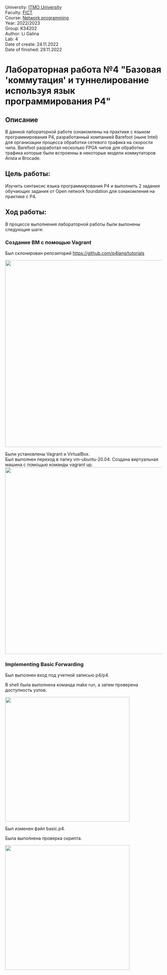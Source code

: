 University: [ITMO University](https://itmo.ru/ru/) <br/>
Faculty: [FICT](https://fict.itmo.ru) <br/>
Course: [Network programming](https://github.com/itmo-ict-faculty/network-programming) <br/>
Year: 2022/2023 <br/>
Group: K34202 <br/>
Author: Li Galina <br/>
Lab: 4 <br/>
Date of create: 24.11.2022 <br/>
Date of finished: 29.11.2022 <br/>

# Лабораторная работа №4 "Базовая 'коммутация' и туннелирование используя язык программирования P4"

## Описание
   В данной лабораторной работе ознакомлены на практике с языком программирования P4, разработанный компанией Barefoot (ныне Intel) для организации процесса обработки сетевого трафика на скорости чипа. Barefoot разработал несколько FPGA чипов для обработки трафика которые были встроенны в некоторые модели коммутаторов Arista и Brocade.
   
## Цель работы:
   Изучить синтаксис языка программирования P4 и выполнить 2 задания обучающих задания от Open network foundation для ознакомления на практике с P4.

## Ход работы:
   В процессе выполнения лабораторной работы были выпонены следующие шаги:
   
   ### Создание ВМ с помощью Vagrant ###
   Был склонирован репозиторий https://github.com/p4lang/tutorials
   
   [<img src="https://user-images.githubusercontent.com/58363643/203720593-62110b3a-027b-48e1-9bf6-d10092b818bd.png" width="600"/>](https://user-images.githubusercontent.com/58363643/203720593-62110b3a-027b-48e1-9bf6-d10092b818bd.png)
   
   Были установлены Vagrant и VirtualBox. </br>
   Был выполнен переход в папку vm-ubuntu-20.04. Создана виртуальная машина с помощью команды vagrant up.
   [<img src="https://user-images.githubusercontent.com/58363643/203723368-5ca34f81-fd3e-4fb0-a07c-743917c5ae29.png" width="600"/>](https://user-images.githubusercontent.com/58363643/203723368-5ca34f81-fd3e-4fb0-a07c-743917c5ae29.png)
   
   ### Implementing Basic Forwarding
   
   Был выполнен вход под учетной записью p4/p4.
   
   В shell была выполнена команда make run, а затем проверена доступность узлов.
   
   [<img src="https://user-images.githubusercontent.com/58363643/203771569-fadf3c1a-a429-4789-bb29-d71797a801cd.png" width="400"/>](https://user-images.githubusercontent.com/58363643/203771569-fadf3c1a-a429-4789-bb29-d71797a801cd.png)
   
   Был изменен файл basic.p4.
   
   Была выполнена проверка скрипта.
   
   [<img src="https://user-images.githubusercontent.com/58363643/203789865-4d61e360-4800-47fb-bd53-30f23149e1a0.png" width="400"/>](https://user-images.githubusercontent.com/58363643/203789865-4d61e360-4800-47fb-bd53-30f23149e1a0.png)


